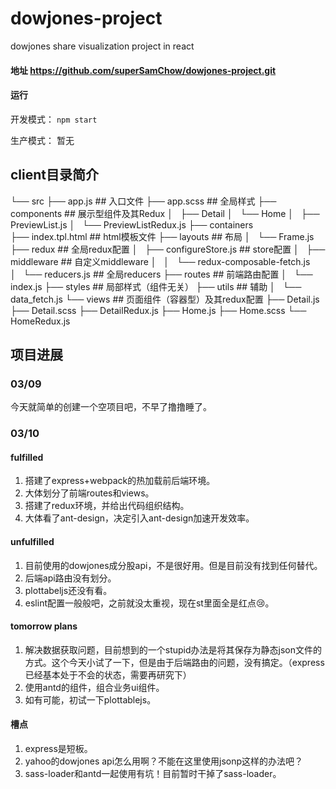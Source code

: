 # dowjones-project
dowjones share visualization project in react

#### 地址 https://github.com/superSamChow/dowjones-project.git

#### 运行 

开发模式： `npm start`

生产模式： 暂无

## client目录简介

  └── src
    ├── app.js            ## 入口文件
    ├── app.scss          ## 全局样式
    ├── components        ## 展示型组件及其Redux
    │   ├── Detail
    │   └── Home
    │       ├── PreviewList.js
    │       └── PreviewListRedux.js
    ├── containers        
    ├── index.tpl.html    ## html模板文件
    ├── layouts           ## 布局
    │   └── Frame.js
    ├── redux             ## 全局redux配置
    │   ├── configureStore.js  ## store配置
    │   ├── middleware         ## 自定义middleware
    │   │   └── redux-composable-fetch.js   
    │   └── reducers.js        ## 全局reducers
    ├── routes                 ## 前端路由配置
    │   └── index.js
    ├── styles                 ## 局部样式（组件无关）
    ├── utils                  ## 辅助
    │   └── data_fetch.js
    └── views                  ## 页面组件（容器型）及其redux配置
        ├── Detail.js
        ├── Detail.scss
        ├── DetailRedux.js
        ├── Home.js
        ├── Home.scss
        └── HomeRedux.js


## 项目进展
### 03/09
今天就简单的创建一个空项目吧，不早了撸撸睡了。

### 03/10

#### fulfilled
  1. 搭建了express+webpack的热加载前后端环境。
  2. 大体划分了前端routes和views。
  3. 搭建了redux环境，并给出代码组织结构。
  4. 大体看了ant-design，决定引入ant-design加速开发效率。

#### unfulfilled
  1. 目前使用的dowjones成分股api，不是很好用。但是目前没有找到任何替代。
  2. 后端api路由没有划分。
  3. plottabeljs还没有看。
  4. eslint配置一般般吧，之前就没太重视，现在st里面全是红点😢。

#### tomorrow plans
  1. 解决数据获取问题，目前想到的一个stupid办法是将其保存为静态json文件的方式。这个今天小试了一下，但是由于后端路由的问题，没有搞定。（express已经基本处于不会的状态，需要再研究下）
  2. 使用antd的组件，组合业务ui组件。
  3. 如有可能，初试一下plottablejs。

#### 槽点
  1. express是短板。
  2. yahoo的dowjones api怎么用啊？不能在这里使用jsonp这样的办法吧？
  3. sass-loader和antd一起使用有坑！目前暂时干掉了sass-loader。